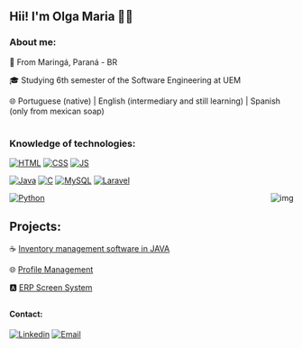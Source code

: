 
## Hii! I'm Olga Maria 👩‍💻

### About me:
🏡 From Maringá, Paraná - BR

🎓 Studying 6th semester of the Software Engineering at UEM

🌐 Portuguese (native) | English (intermediary and still learning) | Spanish (only from mexican soap)

<!--My resume: [![Curriculo](https://img.shields.io/badge/Made%20with-LaTeX-1f425f.svg)](https://www.overleaf.com/read/nbjgkmzhrmjz#2c374e)-->
#

<!--[![XXX]()]()-->
### Knowledge of technologies: 
[![HTML](https://img.shields.io/badge/HTML5-E34F26?style=for-the-badge&logo=html5&logoColor=white)]()
[![CSS](https://img.shields.io/badge/CSS3-1572B6?style=for-the-badge&logo=css3&logoColor=white)]()
[![JS](https://img.shields.io/badge/JavaScript-F7DF1E?style=for-the-badge&logo=javascript&logoColor=black)]()

[![Java](https://img.shields.io/badge/Java-ED8B00?style=for-the-badge&logo=openjdk&logoColor=white)]()
[![C](https://img.shields.io/badge/C-00599C?style=for-the-badge&logo=c&logoColor=white)]()
[![MySQL](https://img.shields.io/badge/MySQL-005C84?style=for-the-badge&logo=mysql&logoColor=white)]()
[![Laravel](https://img.shields.io/badge/Laravel-FF2D20?style=for-the-badge&logo=laravel&logoColor=white)]()

<!--[![AWS](https://img.shields.io/badge/Amazon_AWS-232F3E?style=for-the-badge&logo=amazon-aws&logoColor=white)]() -->
<!--[![Overleaf](https://img.shields.io/badge/Overleaf-47A141?style=for-the-badge&logo=Overleaf&logoColor=white)]() -->
[![Python](https://img.shields.io/badge/Python-FFD43B?style=for-the-badge&logo=python&logoColor=blue)]()
<img align="right" alt="img" src="https://i.pinimg.com/originals/9d/b1/3f/9db13f4f06bfa1600e970fd32f1851db.gif">

## Projects:
☕ [Inventory management software in JAVA](https://github.com/OlgaMariaS/Sistema_estoque_em_JAVA)<br/>

🌐 [Profile Management](https://github.com/OlgaMariaS/Profile_Management)<br/>

🅰️ [ERP Screen System](https://github.com/OlgaMariaS/Projeto-Menu)<br/>

##
#### Contact:
[![Linkedin](https://img.shields.io/badge/LinkedIn-0077B5?style=for-the-badge&logo=linkedin&logoColor=white)](https://www.linkedin.com/in/olga-maria/)
[![Email](https://img.shields.io/badge/Gmail-D14836?style=for-the-badge&logo=gmail&logoColor=white)](olgamariasssantos@gmail.com)

<!--![Olga GitHub stats](https://github-readme-stats.vercel.app/api?username=OlgaMariaS&show_icons=true&theme=radical)-->
